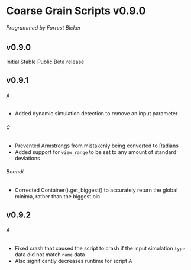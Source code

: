 # Coarse Grain Scripts v0.9.0
###### Programmed by Forrest Bicker

## v0.9.0
Initial Stable Public Beta release

## v0.9.1
###### A
+ Added dynamic simulation detection to remove an input parameter

###### C
+ Prevented Armstrongs from mistakenly being converted to Radians
+ Added support for `view_range` to be set to any amount of standard deviations

###### Boandi
+ Corrected Container().get_biggest() to accurately return the global minima, rather than the biggest bin

## v0.9.2
###### A
+ Fixed crash that caused the script to crash if the input simulation `type` data did not match `name` data
+ Also significantly decreases runtime for script A